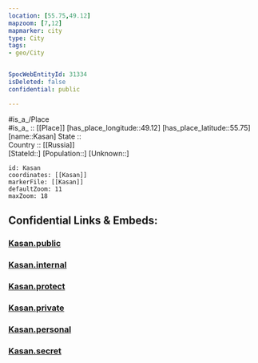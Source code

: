 ```yaml
---
location: [55.75,49.12] 
mapzoom: [7,12] 
mapmarker: city 
type: City
tags:
- geo/City


SpocWebEntityId: 31334
isDeleted: false
confidential: public

---
```

#is_a_/Place  
#is_a_ :: [[Place]] 
[has_place_longitude::49.12] 
[has_place_latitude::55.75] 
[name::Kasan] 
State ::  
Country :: [[Russia]]  
[StateId::] 
[Population::] 
[Unknown::] 


```leaflet
id: Kasan
coordinates: [[Kasan]] 
markerFile: [[Kasan]] 
defaultZoom: 11 
maxZoom: 18
```


## Confidential Links & Embeds: 

### [Kasan.public](/_public/\Earth\Continent\Europe\Europe~East\Russia\Russia~Volga\Tatarstan~Republic\CityKasan.public.md) 

### [Kasan.internal](/_internal/\Earth\Continent\Europe\Europe~East\Russia\Russia~Volga\Tatarstan~Republic\CityKasan.internal.md) 

### [Kasan.protect](/_protect/\Earth\Continent\Europe\Europe~East\Russia\Russia~Volga\Tatarstan~Republic\CityKasan.protect.md) 

### [Kasan.private](/_private/\Earth\Continent\Europe\Europe~East\Russia\Russia~Volga\Tatarstan~Republic\CityKasan.private.md) 

### [Kasan.personal](/_personal/\Earth\Continent\Europe\Europe~East\Russia\Russia~Volga\Tatarstan~Republic\CityKasan.personal.md) 

### [Kasan.secret](/_secret/\Earth\Continent\Europe\Europe~East\Russia\Russia~Volga\Tatarstan~Republic\CityKasan.secret.md)


